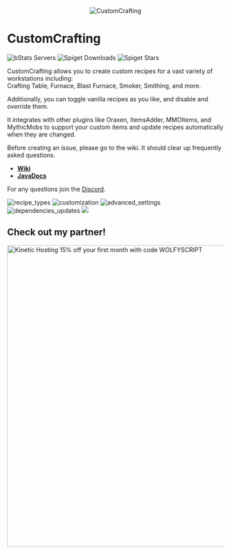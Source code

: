 <div align="center">
  <img src="https://i.imgur.com/wLHwJ1c.png" alt="CustomCrafting" />
</div>

# CustomCrafting

![bStats Servers](https://img.shields.io/bstats/servers/3211)
![Spiget Downloads](https://img.shields.io/spiget/downloads/55883)
![Spiget Stars](https://img.shields.io/spiget/stars/55883)

CustomCrafting allows you to create custom recipes for a vast variety of
workstations including:  
Crafting Table, Furnace, Blast Furnace, Smoker, Smithing, and more.

Additionally, you can toggle vanilla recipes as you like, and disable and override them.

It integrates with other plugins like Oraxen, ItemsAdder, MMOItems, and MythicMobs to support
your custom items and update recipes automatically when they are changed.

Before creating an issue, please go to the wiki. It should clear up frequently asked questions.

- [**Wiki**](https://github.com/WolfyScript/CustomCrafting/wiki)
- [**JavaDocs**](https://wolfyscript.github.io/CustomCrafting-Wiki/)

For any questions join the [Discord](https://discord.gg/qGhDTSr).

![recipe_types](https://github.com/WolfyScript/CustomCrafting/assets/41468455/f36d3d23-c094-4a47-9b45-370f2f314d21)
![customization](https://github.com/WolfyScript/CustomCrafting/assets/41468455/8415f2e3-18cc-49e5-99ae-c910f4c97c56)
![advanced_settings](https://github.com/WolfyScript/CustomCrafting/assets/41468455/8d74313c-e5e8-4171-a120-a0b0bd9e2d74)
![dependencies_updates](https://github.com/WolfyScript/CustomCrafting/assets/41468455/c795f2b8-af0f-456f-a449-f16cfd03cf1c)
[![](https://bstats.org/signatures/bukkit/CustomCrafting.svg)](https://bstats.org/plugin/bukkit/CustomCrafting/3211)


## Check out my partner!
<a href="https://billing.kinetichosting.net/aff.php?aff=345">
  <img width="700px" src="https://user-images.githubusercontent.com/41468455/237019976-6b66b7f4-3d26-4b2f-b858-463ffe675531.png" alt="Kinetic Hosting 15% off your first month with code WOLFYSCRIPT"/>
</a>



